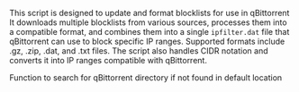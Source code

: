 This script is designed to update and format blocklists for use in qBittorrent
It downloads multiple blocklists from various sources, processes them into a compatible format,
and combines them into a single `ipfilter.dat` file that qBittorrent can use to block specific IP ranges.
Supported formats include .gz, .zip, .dat, and .txt files. The script also handles CIDR notation
and converts it into IP ranges compatible with qBittorrent.

Function to search for qBittorrent directory if not found in default location
